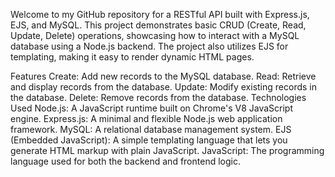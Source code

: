 Welcome to my GitHub repository for a RESTful API built with Express.js, EJS, and MySQL. This project demonstrates basic CRUD (Create, Read, Update, Delete) operations, showcasing how to interact with a MySQL database using a Node.js backend. The project also utilizes EJS for templating, making it easy to render dynamic HTML pages.

Features
Create: Add new records to the MySQL database.
Read: Retrieve and display records from the database.
Update: Modify existing records in the database.
Delete: Remove records from the database.
Technologies Used
Node.js: A JavaScript runtime built on Chrome's V8 JavaScript engine.
Express.js: A minimal and flexible Node.js web application framework.
MySQL: A relational database management system.
EJS (Embedded JavaScript): A simple templating language that lets you generate HTML markup with plain JavaScript.
JavaScript: The programming language used for both the backend and frontend logic.
